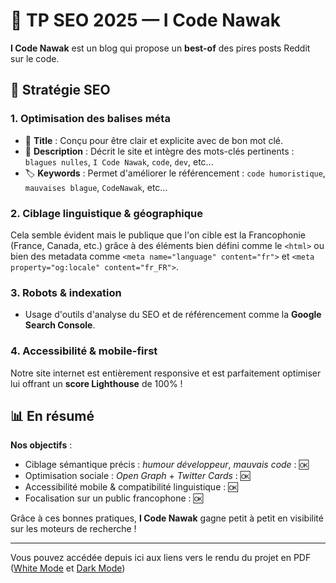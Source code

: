 # 📝 TP SEO 2025 — I Code Nawak
**I Code Nawak** est un blog qui propose un **best-of** des pires posts Reddit sur le code.

## 🎯 Stratégie SEO

### 1. Optimisation des balises méta
- 🔖 **Title** : Conçu pour être clair et explicite avec de bon mot clé.
- 📝 **Description** : Décrit le site et intègre des mots-clés pertinents : `blagues nulles`, `I Code Nawak`, `code`, `dev`, etc...
- 🏷️ **Keywords** : Permet d'améliorer le référencement : `code humoristique`, `mauvaises blague`, `CodeNawak`, etc...

### 2. Ciblage linguistique & géographique
Cela semble évident mais le publique que l'on cible est la Francophonie (France, Canada, etc.) grâce à des éléments bien défini comme le `<html>` ou bien des metadata comme `<meta name="language" content="fr">` et `<meta property="og:locale" content="fr_FR">`.

### 3. Robots & indexation
- Usage d'outils d'analyse du SEO et de référencement comme la **Google Search Console**.

### 4. Accessibilité & mobile-first
Notre site internet est entièrement responsive et est parfaitement optimiser lui offrant un **score Lighthouse** de 100% !

## 📊 En résumé
**Nos objectifs** :
- Ciblage sémantique précis : *humour développeur*, *mauvais code* : 🆗
- Optimisation sociale : *Open Graph* + *Twitter Cards* : 🆗
- Accessibilité mobile & compatibilité linguistique : 🆗
- Focalisation sur un public francophone : 🆗

Grâce à ces bonnes pratiques, **I Code Nawak** gagne petit à petit en visibilité sur les moteurs de recherche !

-----

Vous pouvez accédée depuis ici aux liens vers le rendu du projet en PDF ([White Mode](<[rendu]/Rendu SEO - Tristan et Félix - White mode.pdf>) et [Dark Mode](<[rendu]/Rendu SEO - Tristan et Félix - Dark mode.pdf>))